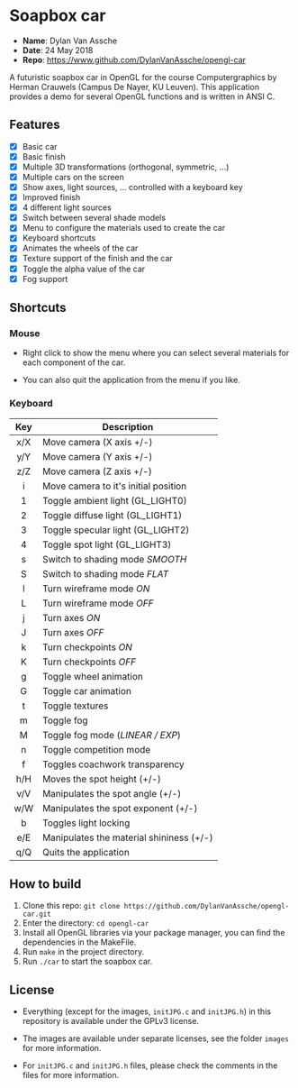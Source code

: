 # Soapbox car
- __Name__: Dylan Van Assche
- __Date__: 24 May 2018
- __Repo__: https://www.github.com/DylanVanAssche/opengl-car

A futuristic soapbox car in OpenGL for the course Computergraphics by Herman Crauwels (Campus De Nayer, KU Leuven). This application provides a demo for several OpenGL functions and is written in ANSI C.

## Features
- [x] Basic car
- [x] Basic finish
- [x] Multiple 3D transformations (orthogonal, symmetric, ...)
- [x] Multiple cars on the screen
- [x] Show axes, light sources, ... controlled with a keyboard key
- [x] Improved finish
- [x] 4 different light sources
- [x] Switch between several shade models
- [x] Menu to configure the materials used to create the car
- [x] Keyboard shortcuts
- [x] Animates the wheels of the car
- [x] Texture support of the finish and the car
- [x] Toggle the alpha value of the car
- [x] Fog support

## Shortcuts

### Mouse
- Right click to show the menu where you can select several materials for each component of the car.

- You can also quit the application from the menu if you like.

### Keyboard

| Key | Description                              |
|:---:| ---------------------------------------- |
| x/X | Move camera (X axis +/-)                 |
| y/Y | Move camera (Y axis +/-)                 |
| z/Z | Move camera (Z axis +/-)                 |
| i   | Move camera to it's initial position     |
| 1   | Toggle ambient light (GL_LIGHT0)         |
| 2   | Toggle diffuse light (GL_LIGHT1)         |
| 3   | Toggle specular light (GL_LIGHT2)        |
| 4   | Toggle spot light (GL_LIGHT3)            |
| s   | Switch to shading mode _SMOOTH_          |
| S   | Switch to shading mode _FLAT_            |
| l   | Turn wireframe mode _ON_                 |
| L   | Turn wireframe mode _OFF_                |
| j   | Turn axes _ON_                           |
| J   | Turn axes _OFF_                          |
| k   | Turn checkpoints _ON_                    |
| K   | Turn checkpoints _OFF_                   |
| g   | Toggle wheel animation                   |
| G   | Toggle car animation                     |
| t   | Toggle textures                          |
| m   | Toggle fog                               |
| M   | Toggle fog mode (_LINEAR / EXP_)         |
| n   | Toggle competition mode                  |
| f   | Toggles coachwork transparency           |
| h/H | Moves the spot height (+/-)              |
| v/V | Manipulates the spot angle (+/-)         |
| w/W | Manipulates the spot exponent (+/-)      |
| b   | Toggles light locking                    |
| e/E | Manipulates the material shininess (+/-) |
| q/Q | Quits the application                    |


## How to build

1. Clone this repo: `git clone https://github.com/DylanVanAssche/opengl-car.git`
2. Enter the directory: `cd opengl-car`
3. Install all OpenGL libraries via your package manager, you can find the dependencies in the MakeFile.
4. Run `make` in the project directory.
5. Run `./car` to start the soapbox car.

## License
- Everything (except for the images, `initJPG.c` and `initJPG.h`) in this repository is available under the GPLv3 license.

- The images are available under separate licenses, see the folder `images` for more information.
- For `initJPG.c` and `initJPG.h` files, please check the comments in the files for more information.
